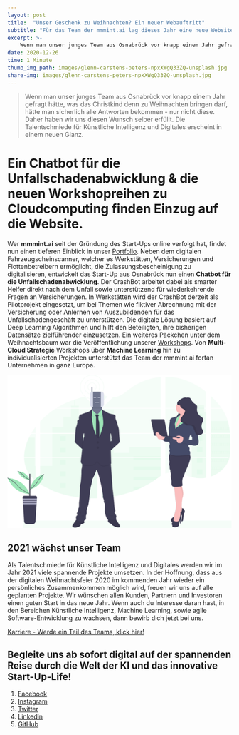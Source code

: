```yaml
---
layout: post
title:  "Unser Geschenk zu Weihnachten? Ein neuer Webauftritt"
subtitle: "Für das Team der mmmint.ai lag dieses Jahr eine neue Website unter dem Weihnachtsbaum."
excerpt: >-
    Wenn man unser junges Team aus Osnabrück vor knapp einem Jahr gefragt hätte, was das Christkind denn zu Weihnachten bringen darf, hätte man sicherlich alle Antworten bekommen - nur nicht diese. Daher haben wir uns diesen Wunsch selber erfüllt. Die Talentschmiede für Künstliche Intelligenz und Digitales erscheint in einem Glanz.
date: 2020-12-26
time: 1 Minute
thumb_img_path: images/glenn-carstens-peters-npxXWgQ33ZQ-unsplash.jpg
share-img: images/glenn-carstens-peters-npxXWgQ33ZQ-unsplash.jpg
---
```


> Wenn man unser junges Team aus Osnabrück vor knapp einem Jahr gefragt hätte, was das Christkind denn zu Weihnachten bringen darf, hätte man sicherlich alle Antworten bekommen - nur nicht diese. Daher haben wir uns diesen Wunsch selber erfüllt. Die Talentschmiede für Künstliche Intelligenz und Digitales erscheint in einem neuen Glanz.

# Ein Chatbot für die Unfallschadenabwicklung & die neuen Workshopreihen zu Cloudcomputing finden Einzug auf die Website.

Wer <strong>mmmint.ai</strong> seit der Gründung des Start-Ups online verfolgt hat, findet nun einen tieferen Einblick in unser [Portfolio](https://www.mmmint.ai/solutions/). Neben dem digitalen Fahrzeugscheinscanner, welcher es Werkstätten, Versicherungen und Flottenbetreibern ermöglicht, die Zulassungsbescheinigung zu digitalisieren, entwickelt das Start-Up aus Osnabrück nun einen **Chatbot für die Unfallschadenabwicklung**. Der CrashBot arbeitet dabei als smarter Helfer direkt nach dem Unfall sowie unterstützend für wiederkehrende Fragen an Versicherungen. In Werkstätten wird der CrashBot derzeit als Pilotprojekt eingesetzt, um bei Themen wie fiktiver Abrechnung mit der Versicherung oder Anlernen von Auszubildenden für das Unfallschadengeschäft zu unterstützen. Die digitale Lösung basiert auf Deep Learning Algorithmen und hilft den Beteiligten, ihre bisherigen Datensätze zielführender einzusetzen. Ein weiteres Päckchen unter dem Weihnachtsbaum war die Veröffentlichung unserer [Workshops](https://www.mmmint.ai/workshops/). Von **Multi-Cloud Strategie** Workshops über **Machine Learning** hin zu individualisierten Projekten unterstützt das Team der mmmint.ai fortan Unternehmen in ganz Europa. 

[![logo_crashbot](/images/undraw_robotics_kep0.svg)](https://www.mmmint.ai/solutions/)

## 2021 wächst unser Team

Als Talentschmiede für Künstliche Intelligenz und Digitales werden wir im Jahr 2021 viele spannende Projekte umsetzen. In der Hoffnung, dass aus der digitalen Weihnachtsfeier 2020 im kommenden Jahr wieder ein persönliches Zusammenkommen möglich wird, freuen wir uns auf alle geplanten Projekte. Wir wünschen allen Kunden, Partnern und Investoren einen guten Start in das neue Jahr.
Wenn auch du Interesse daran hast, in den Bereichen Künstliche Intelligenz, Machine Learning, sowie agile Software-Entwicklung zu wachsen, dann bewirb dich jetzt bei uns. 

<a href="/career" class="button">Karriere - Werde ein Teil des Teams, klick hier!</a>

## Begleite uns ab sofort digital auf der spannenden Reise durch die Welt der KI und das innovative Start-Up-Life!

1. [Facebook](https://www.facebook.com/mmmintai/)
2. [Instagram](https://instagram.com/mmmint.ai/)
3. [Twitter](https://twitter.com/mmmint_ai/)
4. [Linkedin](https://linkedin.com/company/mmmint-ai/)
5. [GitHub](https://github.com/mmmint-ai/)
